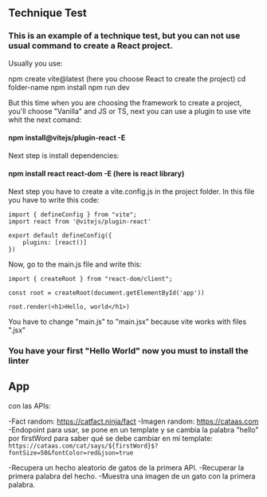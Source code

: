 ## Technique Test
### This is an example of a technique test, but you can not use usual command to create a React project.

Usually you use:

npm create vite@latest (here you choose React to create the project)
cd folder-name
npm install
npm run dev

But this time when you are choosing the framework to create a project, you'll choose "Vanilla" and JS or TS, next you can use a plugin to use vite whit the next comand:

#### npm install@vitejs/plugin-react -E

Next step is install dependencies:

#### npm install react react-dom -E (here is react library)

Next step you have to create a vite.config.js in the project folder. In this file you have to write this code:

    import { defineConfig } from "vite";
    import react from '@vitejs/plugin-react'

    export default defineConfig({
        plugins: [react()]
    })

Now, go to the main.js file and write this:

    import { createRoot } from "react-dom/client";

    const root = createRoot(document.getElementById('app'))

    root.render(<h1>Hello, world</h1>)

You have to change "main.js" to "main.jsx" because vite works with files ".jsx"

### You have your first "Hello World" now you must to install the linter


## App

con las APIs:

-Fact random: https://catfact.ninja/fact
-Imagen random: https://cataas.com
-Endopoint para usar, se pone en un template y se cambia la palabra "hello" por firstWord para saber qué se debe cambiar en mi template: `https://cataas.com/cat/says/${firstWord}$?fontSize=50&fontColor=red&json=true`

-Recupera un hecho aleatorio de gatos de la primera API.
-Recuperar la primera palabra del hecho.
-Muestra una imagen de un gato con la primera palabra.



